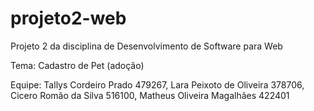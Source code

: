 # projeto2-web
Projeto 2 da disciplina de Desenvolvimento de Software para Web

Tema: Cadastro de Pet (adoção)

Equipe:
Tallys Cordeiro Prado 479267,
Lara Peixoto de Oliveira 378706,
Cicero Romão da Silva 516100,
Matheus Oliveira Magalhães 422401

